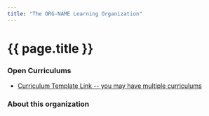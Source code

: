 ```yaml
---
title: "The ORG-NAME Learning Organization"
---
```


# {{ page.title }}

### Open Curriculums

* [Curriculum Template Link -- you may have multiple curriculums](curriculum-template)

### About this organization

